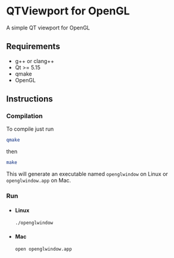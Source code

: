 # QTViewport for OpenGL

A simple QT viewport for OpenGL

## Requirements

* g++ or clang++
* Qt >= 5.15
* qmake
* OpenGL

## Instructions

### Compilation

To compile just run

```sh
qmake
```

then

```sh
make
```

This will generate an executable named `openglwindow` on Linux or `openglwindow.app` on Mac.

### Run

* #### Linux

    ```sh
    ./openglwindow
    ```

* #### Mac

    ```sh
    open openglwindow.app
    ```
